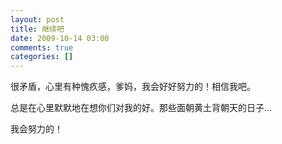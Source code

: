 ```yaml
---
layout: post
title: 继续吧
date: 2009-10-14 03:00
comments: true
categories: []
---
```

<p>很矛盾，心里有种愧疚感，爹妈，我会好好努力的！相信我吧。</p>
<p>总是在心里默默地在想你们对我的好。那些面朝黄土背朝天的日子...</p>
<p>我会努力的！</p>
